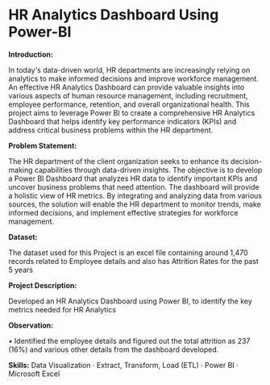 # HR Analytics Dashboard Using Power-BI

**Introduction:**

In today's data-driven world, HR departments are increasingly relying on analytics to make informed decisions and improve workforce management. An effective HR Analytics Dashboard can provide valuable insights into various aspects of human resource management, including recruitment, employee performance, retention, and overall organizational health. This project aims to leverage Power BI to create a comprehensive HR Analytics Dashboard that helps identify key performance indicators (KPIs) and address critical business problems within the HR department.

**Problem Statement:**

The HR department of the client organization seeks to enhance its decision-making capabilities through data-driven insights. The objective is to develop a Power BI Dashboard that analyzes HR data to identify important KPIs and uncover business problems that need attention. The dashboard will provide a holistic view of HR metrics. By integrating and analyzing data from various sources, the solution will enable the HR department to monitor trends, make informed decisions, and implement effective strategies for workforce management.

**Dataset:**

The dataset used for this Project is an excel file containing around 1,470 records related to Employee details and also has Attrition Rates for the past 5 years

**Project Description:**

Developed an HR Analytics Dashboard using Power BI, to identify the key metrics needed for HR Analytics

**Observation:**

•	Identified the employee details and figured out the total attrition as 237 (16%) and various other details from the dashboard developed.

**Skills:** Data Visualization · Extract, Transform, Load (ETL) · Power BI · Microsoft Excel
